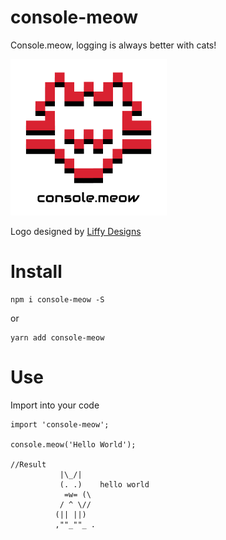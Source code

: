 # console-meow
Console.meow, logging is always better with cats!

<img src="https://github.com/chrislaughlin/console-meow/blob/master/public/consolelogo.png" alt="Console Meow Logo" height="250px"/>

Logo designed by [Liffy Designs](http://www.liffydesigns.co.uk/)

# Install

```
npm i console-meow -S
```

or

```
yarn add console-meow
```

# Use

Import into your code

```
import 'console-meow';

console.meow('Hello World');

//Result
           |\_/|
           (. .)    hello world
            =w= (\
           / ^ \//
          (|| ||)
          ,""_""_ .
```




